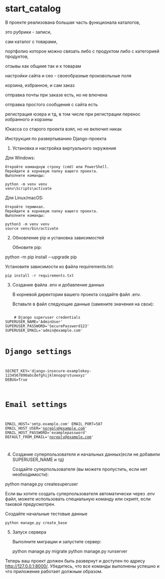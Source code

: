 # start_catalog

В проекте реализована большая часть функционала каталогов,

это рубрики - записи,

сам каталог с товарами,

портфолио которое можно связать либо с продуктом либо с категорией продуктов,

отзывы как общиие так и к товарам

настройки сайта и сео - своеобразные произвольные поля

корзина, избранное, и сам заказ

отправка почты при заказе есть, но не влючена

отправка простого сообщения с сайта есть

регистрация юзера и тд, в том числе при регистрации перенос избранного и корзины

Юкасса со старого проекта взял, но не включил никак


Инструкция по развертыванию Django-проекта
1. Установка и настройка виртуального окружения

Для Windows:

    Откройте командную строку (cmd) или PowerShell.
    Перейдите в корневую папку вашего проекта.
    Выполните команды:

    python -m venv venv
    venv\Scripts\activate

Для Linux/macOS:

    Откройте терминал.
    Перейдите в корневую папку вашего проекта.
    Выполните команды:

    python3 -m venv venv
    source venv/bin/activate

2. Обновление pip и установка зависимостей

    Обновите pip:

python -m pip install --upgrade pip

Установите зависимости из файла requirements.txt:

    pip install -r requirements.txt

3. Создание файла .env и добавление данных

    В корневой директории вашего проекта создайте файл .env.

    Вставьте в файл следующие данные (замените значения на свои):

<code>
    # Django superuser credentials
SUPERUSER_NAME='AdminUser'
SUPERUSER_PASSWORD='SecurePassword123'
SUPERUSER_EMAIL='admin@example.com'

# Django settings
SECRET_KEY='django-insecure-examplekey-1234567890abcdefghijklmnopqrstuvwxyz'
DEBUG=True

# Email settings
EMAIL_HOST='smtp.example.com'
EMAIL_PORT=587
EMAIL_HOST_USER='noreply@example.com'
EMAIL_HOST_PASSWORD='examplepassword'
DEFAULT_FROM_EMAIL='noreply@example.com'

</code>

4. Создание суперпользователя и начальных данных(если не добавили SUPERUSER_NAME и тд)

    Создайте суперпользователя (вы можете пропустить, если нет необходимости):

python manage.py createsuperuser

Если вы хотите создать суперпользователя автоматически через .env файл, можете использовать специальную команду или скрипт, если таковой предусмотрен.

Создайте начальные тестовые данные

    python manage.py create_base

5. Запуск сервера

    Выполните миграции и запустите сервер:

    python manage.py migrate
    python manage.py runserver

Теперь ваш проект должен быть развернут и доступен по адресу http://127.0.0.1:8000/. Убедитесь, что все команды выполнены успешно и что приложение работает должным образом.
